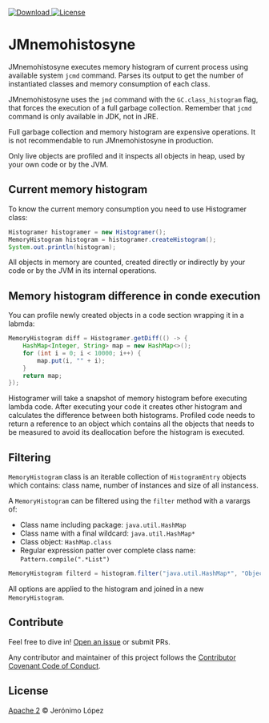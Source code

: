 [ ![Download](https://api.bintray.com/packages/jerolba/maven/jmnemohistosyne/images/download.svg) ](https://bintray.com/jerolba/maven/jmnemohistosyne/_latestVersion)
[![License](http://img.shields.io/:license-apache-blue.svg)](http://www.apache.org/licenses/LICENSE-2.0.html)

# JMnemohistosyne

JMnemohistosyne executes memory histogram of current process using available system `jcmd` command. Parses its output to get the number of instantiated classes and memory consumption of each class.

JMnemohistosyne uses the `jmd` command with the `GC.class_histogram` flag, that forces the execution of a full garbage collection. Remember that `jcmd` command is only available in JDK, not in JRE.

Full garbage collection and memory histogram are expensive operations. It is not recommendable to run JMnemohistosyne in production.

Only live objects are profiled and it inspects all objects in heap, used by your own code or by the JVM.

## Current memory histogram

To know the current memory consumption you need to use Histogramer class:

```java
Histogramer histogramer = new Histogramer();
MemoryHistogram histogram = histogramer.createHistogram();
System.out.println(histogram);
```

All objects in memory are counted, created directly or indirectly by your code or by the JVM in its internal operations.

## Memory histogram difference in conde execution

You can profile newly created objects in a code section wrapping it in a labmda:

```java
MemoryHistogram diff = Histogramer.getDiff(() -> {
    HashMap<Integer, String> map = new HashMap<>();
    for (int i = 0; i < 10000; i++) {
        map.put(i, "" + i);
    }
    return map;
});
```

Histogramer will take a snapshot of memory histogram before executing lambda code. After executing your code it creates other histogram and calculates the difference between both histograms.
Profiled code needs to return a reference to an object which contains all the objects that needs to be measured to avoid its deallocation before the histogram is executed.

## Filtering

`MemoryHistogram` class is an iterable collection of `HistogramEntry` objects which contains: class name, number of instances and size of all instancess.

A `MemoryHistogram` can be filtered using the `filter` method with a varargs of:

- Class name including package: `java.util.HashMap`
- Class name with a final wildcard: `java.util.HashMap*`
- Class object: `HashMap.class`
- Regular expression patter over complete class name: `Pattern.compile(".*List")`

```java
MemoryHistogram filterd = histogram.filter("java.util.HashMap*", "Objec[]", Pattern.compile(".*Hibernate.*"));
```

All options are applied to the histogram and joined in a new `MemoryHistogram`. 

## Contribute
Feel free to dive in! [Open an issue](https://github.com/jerolba/jmnemohistosyne/issues/new) or submit PRs.

Any contributor and maintainer of this project follows the [Contributor Covenant Code of Conduct](https://github.com/jerolba/jmnemohistosyne/blob/master/CODE_OF_CONDUCT.md).

## License
[Apache 2](https://github.com/jerolba/jmnemohistosyne/blob/master/LICENSE.txt) © Jerónimo López